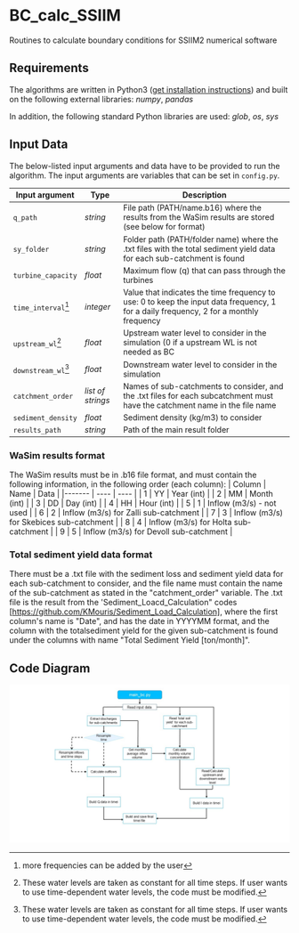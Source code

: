 # BC_calc_SSIIM
Routines to calculate boundary conditions for SSIIM2 numerical software

## Requirements

The algorithms are written in Python3 ([get installation instructions](https://hydro-informatics.com/python-basics/pyinstall.html)) and built on the following external libraries: *numpy*, *pandas*

In addition, the following standard Python libraries are used: *glob*, *os*, *sys*

## Input Data

The below-listed input arguments and data have to be provided to run the algorithm. The input arguments are variables that can be set in `config.py`.

| Input argument | Type | Description                                                                                                                      |
|----------------|------|----------------------------------------------------------------------------------------------------------------------------------|
|`q_path`| *string* | File path (PATH/name.b16) where the results from the WaSim results are stored (see below for format)                             |
|`sy_folder`| *string* | Folder path (PATH/folder name) where the .txt files with the total sediment yield data for each sub-catchment is found           |
|`turbine_capacity`| *float* | Maximum flow (q) that can pass through the turbines                                                                              |
|`time_interval`[^1]| *integer* | Value that indicates the time frequency to use: 0 to keep the input data frequency, 1 for a daily frequency, 2 for a monthly frequency |
|`upstream_wl`[^2]| *float* | Upstream water level to consider in the simulation (0 if a upstream WL is not needed as BC                                       |
|`downstream_wl`[^2]| *float* | Downstream water level to consider in the simulation                                                                             |
|`catchment_order`| *list of strings* | Names of sub-catchments to consider, and the .txt files for each subcatchment must have the catchment name in the file name      |
|`sediment_density`| *float* | Sediment density (kg/m3) to consider                                                                                             |
|`results_path`| *string* | Path of the main result folder                                                                                                   |

[^1]:more frequencies can be added by the user
[^2]: These water levels are taken as constant for all time steps. If user wants to use time-dependent water levels, the code must be modified. 

### WaSim results format
The WaSim results must be in .b16 file format, and must contain the following information, in the following order (each column): 
| Column | Name | Data |
|------- | ---- | ---- |
| 1 | YY | Year (int) |
| 2 | MM | Month (int) |
| 3 | DD | Day (int) |
| 4 | HH | Hour (int) |
| 5 | 1 | Inflow (m3/s) - not used  |
| 6 | 2 | Inflow (m3/s) for Zalli sub-catchment |
| 7 | 3 | Inflow (m3/s) for Skebices sub-catchment |
| 8 | 4 | Inflow (m3/s) for Holta sub-catchment |
| 9 | 5 | Inflow (m3/s) for Devoll sub-catchment |

### Total sediment yield data format

There must be a .txt file with the sediment loss and sediment yield data for each sub-catchment to consider, and the file name must contain the name of the sub-catchment as stated in the "catchment_order" variable. The .txt file is the result from the 'Sediment_Loacd_Calculation" codes [https://github.com/KMouris/Sediment_Load_Calculation], where the first column's name is "Date", and has the date in YYYYMM format, and the column with the totalsediment yield for the given sub-catchment is found under the columns with name "Total Sediment Yield [ton/month]". 


## Code Diagram
![](Images/Diagram_1.jpg)
